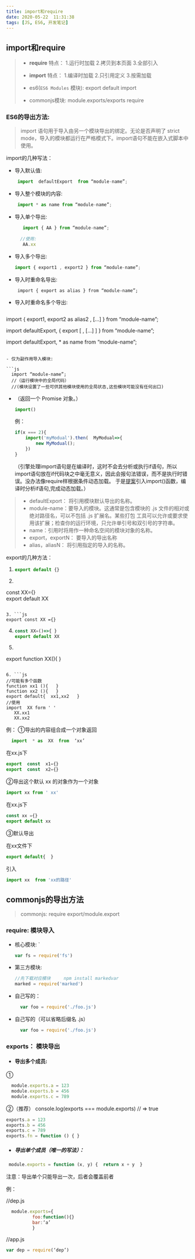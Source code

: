 ```yaml
---
title: import和require
date: 2020-05-22  11:31:38
tags: [JS, ES6, 开发笔记]
---
```




## import和require

>- **require**    特点： 1.运行时加载  2.拷贝到本页面   3.全部引入
>- **import**     特点： 1.编译时加载  2.只引用定义     3.按需加载
>
>- es6(`ES6 Modules` 模块):         export  default            import 
>- commonjs模块:     module.exports/exports     require   

### ES6的导出方法:

> import 语句用于导入由另一个模块导出的绑定。无论是否声明了 strict mode，导入的模块都运行在严格模式下。import语句不能在嵌入式脚本中使用。

import的几种写法：

- 导入默认值:   

  ```js
   import  defaultExport  from “module-name”;
  ```

- 导入整个模块的内容:  

  ```js
   import * as name from “module-name”;
  ```

- 导入单个导出:        
  
  ```js
     import { AA } from “module-name”;   
    
    //使用: 
     AA.xx
  ```
- 导入多个导出:     

   ```js
   import { export1 , export2 } from “module-name”; 
   ```


- 导入时重命名导出:   

  ```JS
   import { export as alias } from “module-name”;
  ```

- 导入时重命名多个导出:
  
  ```js
 import { export1, export2 as alias2 , [...] } from “module-name”;
  
   import defaultExport, { export [ , [...] ] } from “module-name”;
  
   import defaultExport, * as name from “module-name”;
  ```
  
- 仅为副作用导入模块:   
  
  ```js
    import “module-name”; 
    //（运行模块中的全局代码）
    //(模块设置了一些可供其他模块使用的全局状态,这些模块可能没有任何出口)
  ```
- （返回一个 Promise 对象。）
  
  ```js
  import()    
  ```
  
  例：  
  
  ```js
  if(x === 2){
      import('myModual').then(  MyModual=>{ 
          new MyModual(); 
      }) 
  }
  ```
  
  （引擎处理import语句是在编译时，这时不会去分析或执行if语句，所以import语句放在if代码块之中毫无意义，因此会报句法错误，而不是执行时错误。没办法像require样根据条件动态加载。 于是[提案](https://link.juejin.im?target=https://github.com/tc39/proposal-dynamic-import)引入import()函数，编译时分析if语句,完成动态加载。）

> - defaultExport： 将引用模块默认导出的名称。
> - module-name：要导入的模块。这通常是包含模块的 .js 文件的相对或绝对路径名，可以不包括 .js 扩展名。某些打包 工具可以允许或要求使用该扩展；检查你的运行环境，只允许单引号和双引号的字符串。
> - name：引用时将用作一种命名空间的模块对象的名称。
> - export，exportN： 要导入的导出名称
> - alias，aliasN： 将引用指定的导入的名称。

 

export的几种方法：
1. ```js
   export default {}
   ```

2.  ```js
   const XX={}       
   export default XX
   ```

3. ```js
   export const XX ={}
   ```

4. ```js
   const XX=()=>{ }   
   export default XX
   ```

5.  ```js
   export function  XX(){ }
   ```

6. ```js
   //可能有多个函数
   function xx1 (){   }  
   function xx2 (){   }  
   export default{  xx1,xx2   }
   //使用
   import  XX form ' '
      XX.xx1    
      XX.xx2
   ```

例：
①导出的内容组合成一个对象返回  

```js
  import  * as  XX  from  ‘xx’  
```

   在xx.js下               


   ```js
export  const  x1={}  
export  const  x2={}
   ```



②导出这个默认 xx 的对象作为一个对象    

```js
import xx from ' xx'
```
在xx.js下   

```js
const xx ={}  
export default xx
```

 ③默认导出

在xx文件下

```js
export default{  }
```

引入

```js
import xx  from 'xx的路径'
```



## commonjs的导出方法

> commonjs:  require   export/module.export

### require:  模块导入
- 核心模块:            `

  ```js
  var fs = require('fs')   
  ```

- 第三方模块: 

  ```js
  //先下载对应模块     npm install markedvar           
  marked = require('marked')    
  ```

- 自己写的：                                               

  ```js
    var foo = require('./foo.js')
  ```

- 自己写的（可以省略后缀名 .js） 
  
  ```js
    var foo = require('./foo.js')
  ```
  
  

###  exports： 模块导出

- #### 导出多个成员:

①      
```js
  module.exports.a = 123
  module.exports.b = 456
  module.exports.c = 789
```

②（推荐）  console.log(exports === module.exports) // => true

```js
exports.a = 123
exports.b = 456
exports.c = 789
exports.fn = function () { }
```



- ##### 导出单个成员（唯一的写法）：

```js
 module.exports = function (x, y) {  return x + y  }
```


注意：导出单个只能导出一次，后者会覆盖前者

 

例：

//dep.js

  ```js
    module.exports={
            foo:function(){}
            bar:‘a’ 
            }
  ```

 //app.js

   ```js
   var dep = require(‘dep’)
   ```

